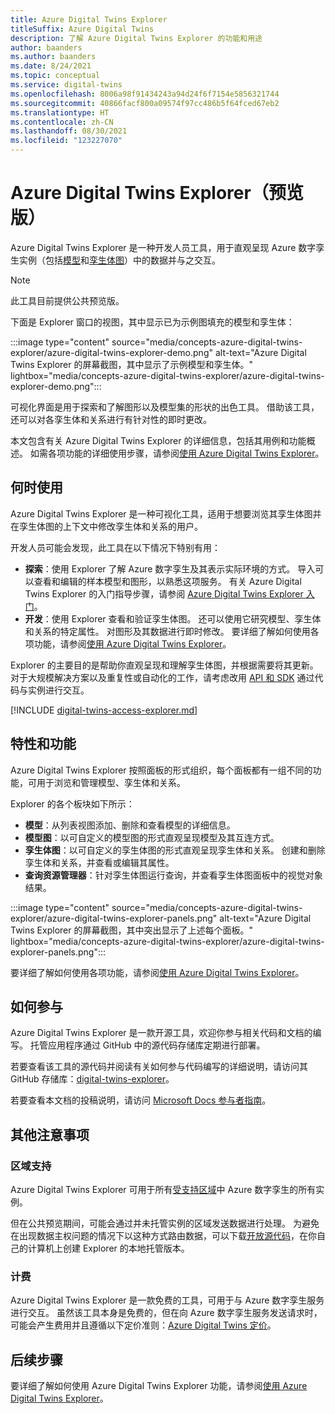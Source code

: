 ```yaml
---
title: Azure Digital Twins Explorer
titleSuffix: Azure Digital Twins
description: 了解 Azure Digital Twins Explorer 的功能和用途
author: baanders
ms.author: baanders
ms.date: 8/24/2021
ms.topic: conceptual
ms.service: digital-twins
ms.openlocfilehash: 8006a98f91434243a94d24f6f7154e5856321744
ms.sourcegitcommit: 40866facf800a09574f97cc486b5f64fced67eb2
ms.translationtype: HT
ms.contentlocale: zh-CN
ms.lasthandoff: 08/30/2021
ms.locfileid: "123227070"
---
```

# <a name="azure-digital-twins-explorer-preview"></a>Azure Digital Twins Explorer（预览版）

Azure Digital Twins Explorer 是一种开发人员工具，用于直观呈现 Azure 数字孪生实例（包括[模型](concepts-models.md)和[孪生体图](concepts-twins-graph.md)）中的数据并与之交互。 

>[!NOTE]
>此工具目前提供公共预览版。

下面是 Explorer 窗口的视图，其中显示已为示例图填充的模型和孪生体：

:::image type="content" source="media/concepts-azure-digital-twins-explorer/azure-digital-twins-explorer-demo.png" alt-text="Azure Digital Twins Explorer 的屏幕截图，其中显示了示例模型和孪生体。" lightbox="media/concepts-azure-digital-twins-explorer/azure-digital-twins-explorer-demo.png":::

可视化界面是用于探索和了解图形以及模型集的形状的出色工具。 借助该工具，还可以对各孪生体和关系进行有针对性的即时更改。

本文包含有关 Azure Digital Twins Explorer 的详细信息，包括其用例和功能概述。 如需各项功能的详细使用步骤，请参阅[使用 Azure Digital Twins Explorer](how-to-use-azure-digital-twins-explorer.md)。

## <a name="when-to-use"></a>何时使用

Azure Digital Twins Explorer 是一种可视化工具，适用于想要浏览其孪生体图并在孪生体图的上下文中修改孪生体和关系的用户。

开发人员可能会发现，此工具在以下情况下特别有用：
* **探索**：使用 Explorer 了解 Azure 数字孪生及其表示实际环境的方式。 导入可以查看和编辑的样本模型和图形，以熟悉这项服务。 有关 Azure Digital Twins Explorer 的入门指导步骤，请参阅 [Azure Digital Twins Explorer 入门](quickstart-azure-digital-twins-explorer.md)。
* **开发**：使用 Explorer 查看和验证孪生体图。 还可以使用它研究模型、孪生体和关系的特定属性。 对图形及其数据进行即时修改。 要详细了解如何使用各项功能，请参阅[使用 Azure Digital Twins Explorer](how-to-use-azure-digital-twins-explorer.md)。 

Explorer 的主要目的是帮助你直观呈现和理解孪生体图，并根据需要将其更新。 对于大规模解决方案以及重复性或自动化的工作，请考虑改用 [API 和 SDK](./concepts-apis-sdks.md) 通过代码与实例进行交互。

[!INCLUDE [digital-twins-access-explorer.md](../../includes/digital-twins-access-explorer.md)]

## <a name="features-and-capabilities"></a>特性和功能

Azure Digital Twins Explorer 按照面板的形式组织，每个面板都有一组不同的功能，可用于浏览和管理模型、孪生体和关系。

Explorer 的各个板块如下所示：
* **模型**：从列表视图添加、删除和查看模型的详细信息。
* **模型图**：以可自定义的模型图的形式直观呈现模型及其互连方式。
* **孪生体图**：以可自定义的孪生体图的形式直观呈现孪生体和关系。 创建和删除孪生体和关系，并查看或编辑其属性。
* **查询资源管理器**：针对孪生体图运行查询，并查看孪生体图面板中的视觉对象结果。

:::image type="content" source="media/concepts-azure-digital-twins-explorer/azure-digital-twins-explorer-panels.png" alt-text="Azure Digital Twins Explorer 的屏幕截图，其中突出显示了上述每个面板。" lightbox="media/concepts-azure-digital-twins-explorer/azure-digital-twins-explorer-panels.png":::

要详细了解如何使用各项功能，请参阅[使用 Azure Digital Twins Explorer](how-to-use-azure-digital-twins-explorer.md)。 

## <a name="how-to-contribute"></a>如何参与

Azure Digital Twins Explorer 是一款开源工具，欢迎你参与相关代码和文档的编写。 托管应用程序通过 GitHub 中的源代码存储库定期进行部署。

若要查看该工具的源代码并阅读有关如何参与代码编写的详细说明，请访问其 GitHub 存储库：[digital-twins-explorer](https://github.com/Azure-Samples/digital-twins-explorer)。

若要查看本文档的投稿说明，请访问 [Microsoft Docs 参与者指南](/contribute/)。

## <a name="other-considerations"></a>其他注意事项

### <a name="region-support"></a>区域支持

Azure Digital Twins Explorer 可用于所有[受支持区域](https://azure.microsoft.com/global-infrastructure/services/?products=digital-twins)中 Azure 数字孪生的所有实例。

但在公共预览期间，可能会通过并未托管实例的区域发送数据进行处理。 为避免在出现数据主权问题的情况下以这种方式路由数据，可以下载[开放源代码](#how-to-contribute)，在你自己的计算机上创建 Explorer 的本地托管版本。

### <a name="billing"></a>计费

Azure Digital Twins Explorer 是一款免费的工具，可用于与 Azure 数字孪生服务进行交互。 虽然该工具本身是免费的，但在向 Azure 数字孪生服务发送请求时，可能会产生费用并且遵循以下定价准则：[Azure Digital Twins 定价](https://azure.microsoft.com/pricing/details/digital-twins/)。

## <a name="next-steps"></a>后续步骤 

要详细了解如何使用 Azure Digital Twins Explorer 功能，请参阅[使用 Azure Digital Twins Explorer](how-to-use-azure-digital-twins-explorer.md)。